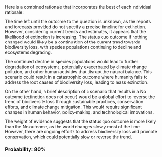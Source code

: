 Here is a combined rationale that incorporates the best of each individual rationale:

The time left until the outcome to the question is unknown, as the reports and forecasts provided do not specify a precise timeline for extinction. However, considering current trends and estimates, it appears that the likelihood of extinction is increasing. The status quo outcome if nothing changed would likely be a continuation of the current trend towards biodiversity loss, with species populations continuing to decline and ecosystems degrading.

The continued decline in species populations would lead to further degradation of ecosystems, potentially exacerbated by climate change, pollution, and other human activities that disrupt the natural balance. This scenario could result in a catastrophic outcome where humanity fails to address the root causes of biodiversity loss, leading to mass extinction.

On the other hand, a brief description of a scenario that results in a No outcome (extinction does not occur) would be a global effort to reverse the trend of biodiversity loss through sustainable practices, conservation efforts, and climate change mitigation. This would require significant changes in human behavior, policy-making, and technological innovations.

The weight of evidence suggests that the status quo outcome is more likely than the No outcome, as the world changes slowly most of the time. However, there are ongoing efforts to address biodiversity loss and promote conservation, which could potentially slow or reverse the trend.

### Probability: 80%